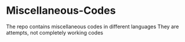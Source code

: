 # Miscellaneous-Codes
The repo contains miscellaneous codes in different languages
They are attempts, not completely working codes

